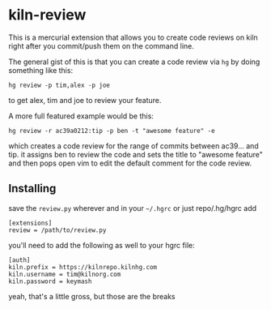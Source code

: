 # kiln-review

This is a mercurial extension that allows you to create code reviews on kiln right after you commit/push them on the command line.

The general gist of this is that you can create a code review via `hg` by doing something like this:

    hg review -p tim,alex -p joe

to get alex, tim and joe to review your feature. 

A more full featured example would be this:

    hg review -r ac39a0212:tip -p ben -t "awesome feature" -e

which creates a code review for the range of commits between ac39... and tip. it assigns ben to review the code and sets the title to "awesome feature" and then pops open vim to edit the default comment for the code review.

## Installing

save the `review.py` wherever and in your `~/.hgrc` or just repo/.hg/hgrc add

    [extensions]
	review = /path/to/review.py

you'll need to add the following as well to your hgrc file:

    [auth]
	kiln.prefix = https://kilnrepo.kilnhg.com
	kiln.username = tim@kilnorg.com
	kiln.password = keymash

yeah, that's a little gross, but those are the breaks